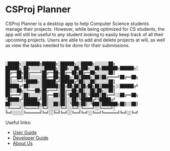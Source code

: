 # CSProj Planner

CSProj Planner is a desktop app to help Computer Science students manage their projects. However, while being optimized for CS students, the app will still be useful to any student looking to easily keep track of all their upcoming projects. Users are able to add and delete projects at will, as well as view the tasks needed to be done for their submissions.

   ```


░█████╗░░██████╗██████╗░██████╗░░█████╗░░░░░░██╗  ██████╗░██╗░░░░░░█████╗░███╗░░██╗███╗░░██╗███████╗██████╗░
██╔══██╗██╔════╝██╔══██╗██╔══██╗██╔══██╗░░░░░██║  ██╔══██╗██║░░░░░██╔══██╗████╗░██║████╗░██║██╔════╝██╔══██╗
██║░░╚═╝╚█████╗░██████╔╝██████╔╝██║░░██║░░░░░██║  ██████╔╝██║░░░░░███████║██╔██╗██║██╔██╗██║█████╗░░██████╔╝
██║░░██╗░╚═══██╗██╔═══╝░██╔══██╗██║░░██║██╗░░██║  ██╔═══╝░██║░░░░░██╔══██║██║╚████║██║╚████║██╔══╝░░██╔══██╗
╚█████╔╝██████╔╝██║░░░░░██║░░██║╚█████╔╝╚█████╔╝  ██║░░░░░███████╗██║░░██║██║░╚███║██║░╚███║███████╗██║░░██║
░╚════╝░╚═════╝░╚═╝░░░░░╚═╝░░╚═╝░╚════╝░░╚════╝░  ╚═╝░░░░░╚══════╝╚═╝░░╚═╝╚═╝░░╚══╝╚═╝░░╚══╝╚══════╝╚═╝░░╚═╝
   
   ```

Useful links:
* [User Guide](UserGuide.md)
* [Developer Guide](DeveloperGuide.md)
* [About Us](AboutUs.md)
